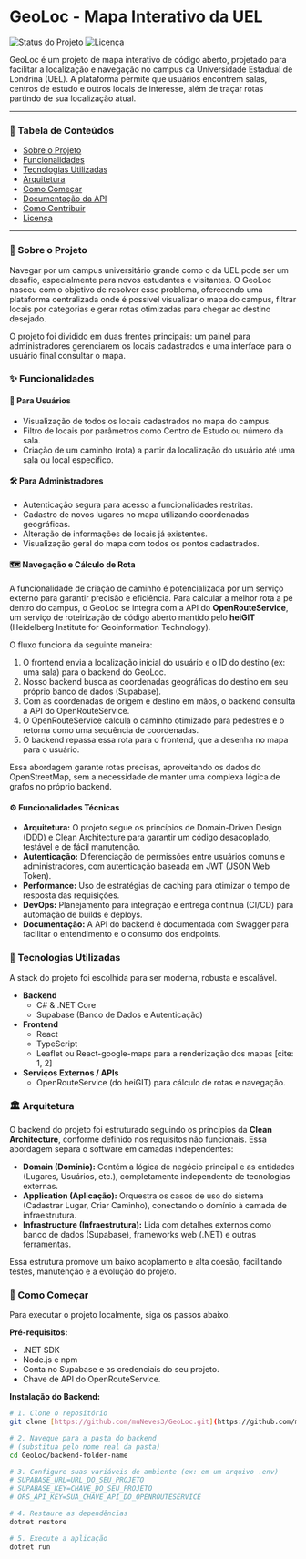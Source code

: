 ﻿# GeoLoc - Mapa Interativo da UEL

![Status do Projeto](https://img.shields.io/badge/status-em_desenvolvimento-yellow)
![Licença](https://img.shields.io/badge/license-MIT-blue.svg)

GeoLoc é um projeto de mapa interativo de código aberto, projetado para facilitar a localização e navegação no campus da Universidade Estadual de Londrina (UEL). A plataforma permite que usuários encontrem salas, centros de estudo e outros locais de interesse, além de traçar rotas partindo de sua localização atual.

---

### 📖 Tabela de Conteúdos
* [Sobre o Projeto](#-sobre-o-projeto)
* [Funcionalidades](#-funcionalidades)
* [Tecnologias Utilizadas](#-tecnologias-utilizadas)
* [Arquitetura](#️-arquitetura)
* [Como Começar](#-como-começar)
* [Documentação da API](#-documentação-da-api)
* [Como Contribuir](#-como-contribuir)
* [Licença](#-licença)

---

### 🎯 Sobre o Projeto
Navegar por um campus universitário grande como o da UEL pode ser um desafio, especialmente para novos estudantes e visitantes. O GeoLoc nasceu com o objetivo de resolver esse problema, oferecendo uma plataforma centralizada onde é possível visualizar o mapa do campus, filtrar locais por categorias e gerar rotas otimizadas para chegar ao destino desejado.

O projeto foi dividido em duas frentes principais: um painel para administradores gerenciarem os locais cadastrados e uma interface para o usuário final consultar o mapa.

### ✨ Funcionalidades

#### 👤 Para Usuários
* Visualização de todos os locais cadastrados no mapa do campus.
* Filtro de locais por parâmetros como Centro de Estudo ou número da sala.
* Criação de um caminho (rota) a partir da localização do usuário até uma sala ou local específico.

#### 🛠️ Para Administradores
* Autenticação segura para acesso a funcionalidades restritas.
* Cadastro de novos lugares no mapa utilizando coordenadas geográficas.
* Alteração de informações de locais já existentes.
* Visualização geral do mapa com todos os pontos cadastrados.

#### 🗺️ Navegação e Cálculo de Rota
A funcionalidade de criação de caminho é potencializada por um serviço externo para garantir precisão e eficiência. Para calcular a melhor rota a pé dentro do campus, o GeoLoc se integra com a API do **OpenRouteService**, um serviço de roteirização de código aberto mantido pelo **heiGIT** (Heidelberg Institute for Geoinformation Technology).

O fluxo funciona da seguinte maneira:
1.  O frontend envia a localização inicial do usuário e o ID do destino (ex: uma sala) para o backend do GeoLoc.
2.  Nosso backend busca as coordenadas geográficas do destino em seu próprio banco de dados (Supabase).
3.  Com as coordenadas de origem e destino em mãos, o backend consulta a API do OpenRouteService.
4.  O OpenRouteService calcula o caminho otimizado para pedestres e o retorna como uma sequência de coordenadas.
5.  O backend repassa essa rota para o frontend, que a desenha no mapa para o usuário.

Essa abordagem garante rotas precisas, aproveitando os dados do OpenStreetMap, sem a necessidade de manter uma complexa lógica de grafos no próprio backend.

#### ⚙️ Funcionalidades Técnicas
* **Arquitetura:** O projeto segue os princípios de Domain-Driven Design (DDD) e Clean Architecture para garantir um código desacoplado, testável e de fácil manutenção.
* **Autenticação:** Diferenciação de permissões entre usuários comuns e administradores, com autenticação baseada em JWT (JSON Web Token).
* **Performance:** Uso de estratégias de caching para otimizar o tempo de resposta das requisições.
* **DevOps:** Planejamento para integração e entrega contínua (CI/CD) para automação de builds e deploys.
* **Documentação:** A API do backend é documentada com Swagger para facilitar o entendimento e o consumo dos endpoints.

### 🚀 Tecnologias Utilizadas
A stack do projeto foi escolhida para ser moderna, robusta e escalável.

* **Backend**
    * C# & .NET Core 
    * Supabase (Banco de Dados e Autenticação) 
* **Frontend**
    * React 
    * TypeScript 
    * Leaflet ou React-google-maps para a renderização dos mapas [cite: 1, 2]
* **Serviços Externos / APIs**
    * OpenRouteService (do heiGIT) para cálculo de rotas e navegação.

### 🏛️ Arquitetura
O backend do projeto foi estruturado seguindo os princípios da **Clean Architecture**, conforme definido nos requisitos não funcionais. Essa abordagem separa o software em camadas independentes:

* **Domain (Domínio):** Contém a lógica de negócio principal e as entidades (Lugares, Usuários, etc.), completamente independente de tecnologias externas.
* **Application (Aplicação):** Orquestra os casos de uso do sistema (Cadastrar Lugar, Criar Caminho), conectando o domínio à camada de infraestrutura.
* **Infrastructure (Infraestrutura):** Lida com detalhes externos como banco de dados (Supabase), frameworks web (.NET) e outras ferramentas.

Essa estrutura promove um baixo acoplamento e alta coesão, facilitando testes, manutenção e a evolução do projeto.

### 🏁 Como Começar
Para executar o projeto localmente, siga os passos abaixo.

**Pré-requisitos:**
* .NET SDK
* Node.js e npm
* Conta no Supabase e as credenciais do seu projeto.
* Chave de API do OpenRouteService.

**Instalação do Backend:**
```bash
# 1. Clone o repositório
git clone [https://github.com/muNeves3/GeoLoc.git](https://github.com/muNeves3/GeoLoc.git)

# 2. Navegue para a pasta do backend
# (substitua pelo nome real da pasta)
cd GeoLoc/backend-folder-name 

# 3. Configure suas variáveis de ambiente (ex: em um arquivo .env)
# SUPABASE_URL=URL_DO_SEU_PROJETO
# SUPABASE_KEY=CHAVE_DO_SEU_PROJETO
# ORS_API_KEY=SUA_CHAVE_API_DO_OPENROUTESERVICE

# 4. Restaure as dependências
dotnet restore

# 5. Execute a aplicação
dotnet run